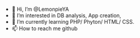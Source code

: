 - 👋 Hi, I’m @LemonpieYA
- 👀 I’m interested in DB analysis, App creation,
- 🌱 I’m currently learning PHP/ Phyton/ HTML/ CSS.
- 📫 How to reach me github

<!---
LemonpieYA/LemonpieYA is a ✨ special ✨ repository because its `README.md` (this file) appears on your GitHub profile.
You can click the Preview link to take a look at your changes.
--->
